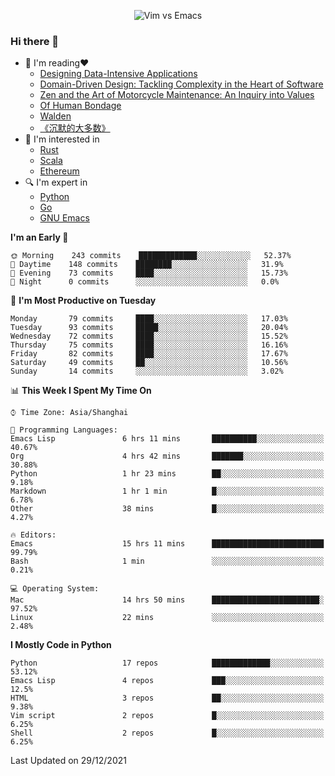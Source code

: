 <p align="center">
    <img src="https://gist.githubusercontent.com/coldnight/e696baffb094e71c96cb302118878eae/raw/40ea5053a6f66cc65f90f437e4173497da225958/banner.gif" alt="Vim vs Emacs" />
</p>

### Hi there 👋

- 📖 I'm reading❤️
    + [Designing Data-Intensive Applications](https://www.oreilly.com/library/view/designing-data-intensive-applications/9781491903063/)
    + [Domain-Driven Design: Tackling Complexity in the Heart of Software](https://www.dddcommunity.org/book/evans_2003/)
    + [Zen and the Art of Motorcycle Maintenance: An Inquiry into Values](https://en.wikipedia.org/wiki/Zen_and_the_Art_of_Motorcycle_Maintenance)
    + [Of Human Bondage](https://en.wikipedia.org/wiki/Of_Human_Bondage)
    + [Walden](https://en.wikipedia.org/wiki/Walden)
    + [《沉默的大多数》](https://en.wikipedia.org/wiki/Silent_majority)
- 🌱 I'm interested in
    + [Rust](https://www.rust-lang.org/)
    + [Scala](https://www.scala-lang.org/)
    + [Ethereum](https://ethereum.org/en/)
- 🔍 I'm expert in
    + [Python](https://www.python.org/)
    + [Go](https://go.dev/)
    + [GNU Emacs](https://www.gnu.org/software/emacs/)

<!--START_SECTION:waka-->
**I'm an Early 🐤** 

```text
🌞 Morning    243 commits    █████████████░░░░░░░░░░░░   52.37% 
🌆 Daytime    148 commits    ████████░░░░░░░░░░░░░░░░░   31.9% 
🌃 Evening    73 commits     ████░░░░░░░░░░░░░░░░░░░░░   15.73% 
🌙 Night      0 commits      ░░░░░░░░░░░░░░░░░░░░░░░░░   0.0%

```
📅 **I'm Most Productive on Tuesday** 

```text
Monday       79 commits     ████░░░░░░░░░░░░░░░░░░░░░   17.03% 
Tuesday      93 commits     █████░░░░░░░░░░░░░░░░░░░░   20.04% 
Wednesday    72 commits     ████░░░░░░░░░░░░░░░░░░░░░   15.52% 
Thursday     75 commits     ████░░░░░░░░░░░░░░░░░░░░░   16.16% 
Friday       82 commits     ████░░░░░░░░░░░░░░░░░░░░░   17.67% 
Saturday     49 commits     ██░░░░░░░░░░░░░░░░░░░░░░░   10.56% 
Sunday       14 commits     ░░░░░░░░░░░░░░░░░░░░░░░░░   3.02%

```


📊 **This Week I Spent My Time On** 

```text
⌚︎ Time Zone: Asia/Shanghai

💬 Programming Languages: 
Emacs Lisp               6 hrs 11 mins       ██████████░░░░░░░░░░░░░░░   40.67% 
Org                      4 hrs 42 mins       ███████░░░░░░░░░░░░░░░░░░   30.88% 
Python                   1 hr 23 mins        ██░░░░░░░░░░░░░░░░░░░░░░░   9.18% 
Markdown                 1 hr 1 min          █░░░░░░░░░░░░░░░░░░░░░░░░   6.78% 
Other                    38 mins             █░░░░░░░░░░░░░░░░░░░░░░░░   4.27%

🔥 Editors: 
Emacs                    15 hrs 11 mins      █████████████████████████   99.79% 
Bash                     1 min               ░░░░░░░░░░░░░░░░░░░░░░░░░   0.21%

💻 Operating System: 
Mac                      14 hrs 50 mins      ████████████████████████░   97.52% 
Linux                    22 mins             ░░░░░░░░░░░░░░░░░░░░░░░░░   2.48%

```

**I Mostly Code in Python** 

```text
Python                   17 repos            █████████████░░░░░░░░░░░░   53.12% 
Emacs Lisp               4 repos             ███░░░░░░░░░░░░░░░░░░░░░░   12.5% 
HTML                     3 repos             ██░░░░░░░░░░░░░░░░░░░░░░░   9.38% 
Vim script               2 repos             █░░░░░░░░░░░░░░░░░░░░░░░░   6.25% 
Shell                    2 repos             █░░░░░░░░░░░░░░░░░░░░░░░░   6.25%

```



 Last Updated on 29/12/2021
<!--END_SECTION:waka-->
